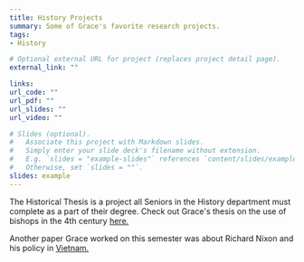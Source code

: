 ```yaml
---
title: History Projects
summary: Some of Grace's favorite research projects.
tags:
- History

# Optional external URL for project (replaces project detail page).
external_link: ""

links:
url_code: ""
url_pdf: ""
url_slides: ""
url_video: ""

# Slides (optional).
#   Associate this project with Markdown slides.
#   Simply enter your slide deck's filename without extension.
#   E.g. `slides = "example-slides"` references `content/slides/example-slides.md`.
#   Otherwise, set `slides = ""`.
slides: example
---
```


The Historical Thesis is a project all Seniors in the History department must complete as a part of their degree. Check out Grace's thesis on the use of bishops in the 4th century [here.](https://drive.google.com/file/d/1PAvjRjD1KYoGxq6CK4YUWbGy4QCJdrjC/view?usp=sharing )

Another paper Grace worked on this semester was about Richard Nixon and his policy in [Vietnam.](https://drive.google.com/file/d/14gMuh02Lb4umxxBmpa4lSyafzREf95tR/view?usp=sharing)


